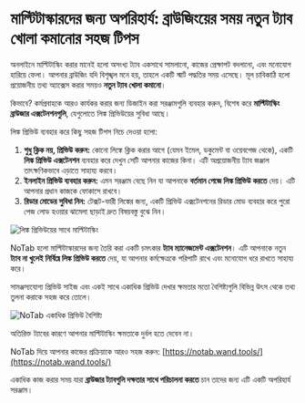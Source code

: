 # মাল্টিটাস্কারদের জন্য অপরিহার্য: ব্রাউজিংয়ের সময় নতুন ট্যাব খোলা কমানোর সহজ টিপস

অনলাইনে মাল্টিটাস্কিং করার মানেই হলো অসংখ্য ট্যাব একসাথে সামলানো, কাজের প্রেক্ষাপট বদলানো, এবং মনোযোগ হারিয়ে ফেলা। আপনার ব্রাউজিং যদি বিশৃঙ্খল মনে হয়, তাহলে একটি স্মার্ট পদ্ধতির সময় এসেছে। মূল চাবিকাঠি হলো প্রয়োজনীয় তথ্য অ্যাক্সেস করার সময়ও **নতুন ট্যাব খোলা কমানো**।

কিভাবে? কর্মপ্রবাহকে আরও কার্যকর করার জন্য ডিজাইন করা সরঞ্জামগুলি ব্যবহার করুন, বিশেষ করে **মাল্টিটাস্কিং ব্রাউজার এক্সটেনশনগুলি**, যেগুলোতে লিঙ্ক প্রিভিউয়ের সুবিধা আছে।

লিঙ্ক প্রিভিউ ব্যবহার করে কিছু সহজ টিপস নিচে দেওয়া হলো:

1.  **শুধু ক্লিক নয়, প্রিভিউ করুন:** কোনো লিঙ্কে ক্লিক করার আগে (যেমন ইমেল, ডকুমেন্ট বা ওয়েবপেজ থেকে), একটি **লিঙ্ক প্রিভিউ এক্সটেনশন** ব্যবহার করে দেখুন সেটি আপনার কাজের কিনা। এটি অপ্রয়োজনীয় ট্যাব জঞ্জাল তাৎক্ষণিকভাবে এড়াতে সাহায্য করবে।
2.  **ইনলাইন প্রিভিউ ব্যবহার করুন:** এমন সরঞ্জাম বেছে নিন যা আপনাকে **বর্তমান পেজে লিঙ্ক প্রিভিউ করতে** দেয়। এটি আপনার প্রধান কাজকে ফোকাসে রাখবে।
3.  **রিডার মোডের সুবিধা নিন:** টেক্সট-ভারী লিঙ্কের জন্য, একটি প্রিভিউ এক্সটেনশনের রিডার মোড ব্যবহার করে পুরো পেজ লোড হওয়ার ঝামেলা ছাড়াই দ্রুত বিষয়বস্তু বুঝে নিন।

![লিঙ্ক প্রিভিউয়ের সাথে মাল্টিটাস্কিং](images/notab1.png)

NoTab হলো মাল্টিটাস্কারদের জন্য তৈরি করা একটি চমৎকার **ট্যাব ম্যানেজমেন্ট এক্সটেনশন**। এটি আপনাকে নতুন **ট্যাব না খুলেই নির্বিঘ্নে লিঙ্ক প্রিভিউ করতে** দেয়, যা আপনার কর্মক্ষেত্রকে পরিপাটি রাখে এবং মনোযোগ ধরে রাখতে সাহায্য করে।

সামঞ্জস্যযোগ্য প্রিভিউ সাইজ এবং একই সাথে একাধিক প্রিভিউ দেখার ক্ষমতার মতো বৈশিষ্ট্যগুলি বিভিন্ন উৎস থেকে তথ্য তুলনা করাকে সহজ করে তোলে।

![NoTab একাধিক প্রিভিউ বৈশিষ্ট্য](images/notab2.png)

অতিরিক্ত ট্যাবের কারণে আপনার মাল্টিটাস্কিং ক্ষমতাকে দুর্বল হতে দেবেন না।

NoTab দিয়ে আপনার কাজের প্রক্রিয়াকে আরও সহজ করুন: [https://notab.wand.tools/](https://notab.wand.tools/)

একাধিক কাজ করার সময় যারা **ব্রাউজার ট্যাবগুলি দক্ষতার সাথে পরিচালনা করতে** চান তাদের জন্য এটি একটি অপরিহার্য সরঞ্জাম।
